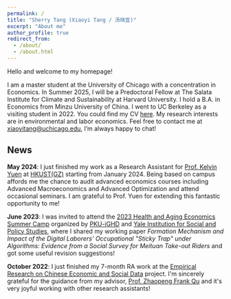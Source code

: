 ```yaml
---
permalink: /
title: "Sherry Tang (Xiaoyi Tang / 汤晓宜)"
excerpt: "About me"
author_profile: true
redirect_from: 
  - /about/
  - /about.html
---
```


Hello and welcome to my homepage!

I am a master student at the University of Chicago with a concentration in Economics. In Summer 2025, I will be a Predoctoral Fellow at The Salata Institute for Climate and Sustainability at Harvard University. I hold a B.A. in Economics from Minzu University of China. I went to UC Berkeley as a visiting student in 2022. You could find my CV [here](/files/CV.pdf). My research interests are in environmental and labor economics. Feel free to contact me at [xiaoyitang@uchicago.edu](mailto:xiaoyitang@uchicago.edu), I’m always happy to chat!

## News

**May 2024**: I just finished my work as a Research Assistant for [Prof. Kelvin Yuen](https://kelvincyyuen.com/) at [HKUST(GZ)](https://www.hkust-gz.edu.cn/) starting from January 2024. Being based on campus affords me the chance to audit advanced economics courses including Advanced Macroeconomics and Advanced Optimization and attend occasional seminars. I am grateful to Prof. Yuen for extending this fantastic opportunity to me!

**June 2023**: I was invited to attend the [2023 Health and Aging Economics Summer Camp](https://www.ghd.pku.edu.cn/xwzx/adaacb7a7f984003985e0aafcd547115.htm) organized by [PKU-iGHD](https://www.ghd.pku.edu.cn/index.htm) and [Yale Institution for Social and Policy Studies](https://isps.yale.edu/), where I shared my working paper *Formation Mechanism and Impact of the Digital Laborers’ Occupational "Sticky Trap" under Algorithms: Evidence from a Social Survey for Meituan Take-out Riders* and got some useful revision suggestions!

**October 2022**: I just finished my 7-month RA work at the [Empirical Research on Chinese Economic and Social Data](https://byelenin.github.io/zh/Chinadata.html) project. I'm sincerely grateful for the guidance from my advisor, [Prof. Zhaopeng Frank Qu](https://byelenin.github.io/) and it's very joyful working with other research assistants!

